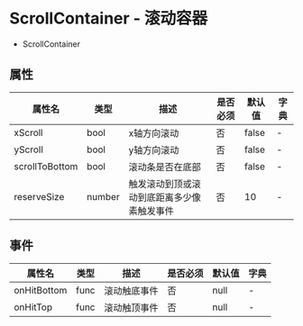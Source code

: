 # ScrollContainer - 滚动容器


* ScrollContainer

## 属性

属性名 | 类型 | 描述 | 是否必须 | 默认值 | 字典 |  
------- | ------- | ------- | ------- | ------- | ------- |
xScroll | bool | x轴方向滚动 | 否 | false | - |
yScroll | bool | y轴方向滚动 | 否 | false | - |
scrollToBottom | bool | 滚动条是否在底部 | 否 | false | - |
reserveSize | number | 触发滚动到顶或滚动到底距离多少像素触发事件 | 否 | 10 | - |


## 事件

属性名 | 类型 | 描述 | 是否必须 | 默认值 | 字典 |  
------- | ------- | ------- | ------- | ------- | ------- |
onHitBottom | func | 滚动触底事件 | 否 | null | - |
onHitTop | func | 滚动触顶事件 | 否 | null | - |
